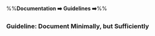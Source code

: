 <link rel="stylesheet" href="{{baseUrl}}/css/textbook.css">

<div class="website-content">

%%**Documentation :arrow_right: Guidelines :arrow_right:**%%

### Guideline: Document Minimally, but Sufficiently

<div id="main">

<include src="./what/topicPanel.md" />
<include src="./how/topicPanel.md" />

</div>
</div>
